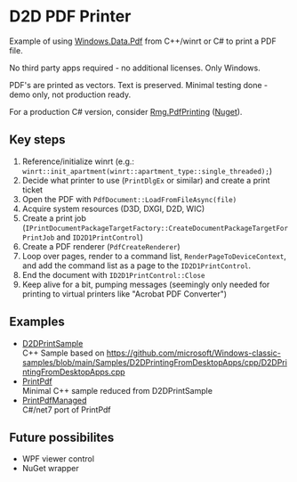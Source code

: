 # D2D PDF Printer

Example of using [Windows.Data.Pdf](https://learn.microsoft.com/en-us/uwp/api/windows.data.pdf?view=winrt-22621) from C++/winrt or C# to print a PDF file.

No third party apps required - no additional licenses.  Only Windows.

PDF's are printed as vectors.  Text is preserved.  Minimal testing done - demo only, not production ready.

For a production C# version, consider [Rmg.PdfPrinting](https://github.com/mgaffigan/Rmg.PdfPrinting) ([Nuget](https://www.nuget.org/packages/Rmg.PdfPrinting)).

## Key steps

1. Reference/initialize winrt (e.g.: `winrt::init_apartment(winrt::apartment_type::single_threaded);`)
1. Decide what printer to use (`PrintDlgEx` or similar) and create a print ticket
1. Open the PDF with `PdfDocument::LoadFromFileAsync(file)`
1. Acquire system resources (D3D, DXGI, D2D, WIC)
1. Create a print job (`IPrintDocumentPackageTargetFactory::CreateDocumentPackageTargetForPrintJob` and `ID2D1PrintControl`)
1. Create a PDF renderer (`PdfCreateRenderer`)
1. Loop over pages, render to a command list, `RenderPageToDeviceContext`, and add the command list as a page to the `ID2D1PrintControl`.
1. End the document with `ID2D1PrintControl::Close`
1. Keep alive for a bit, pumping messages (seemingly only needed for printing to virtual printers like "Acrobat PDF Converter")

## Examples
- [D2DPrintSample](D2DPrintSample)<br/>C++ Sample based on https://github.com/microsoft/Windows-classic-samples/blob/main/Samples/D2DPrintingFromDesktopApps/cpp/D2DPrintingFromDesktopApps.cpp
- [PrintPdf](PrintPdf)<br/>Minimal C++ sample reduced from D2DPrintSample
- [PrintPdfManaged](PrintPdfManaged)<br/>C#/net7 port of PrintPdf

## Future possibilites
- WPF viewer control
- NuGet wrapper
